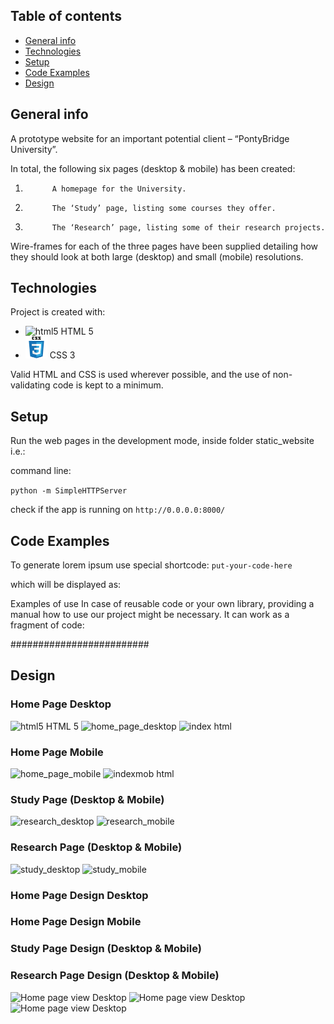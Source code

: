 ## Table of contents
* [General info](#general-info)
* [Technologies](#technologies)
* [Setup](#setup)
* [Code Examples](#Code-Examples)
* [Design](#Design)

## General info

A prototype website for an important potential client – “PontyBridge University”. 

In total, the following six pages (desktop & mobile) has been created:
 
1.           A homepage for the University.
2.           The ‘Study’ page, listing some courses they offer.
3.           The ‘Research’ page, listing some of their research projects.

Wire-frames for each of the three pages have been supplied detailing how they should look at both large (desktop) and small (mobile) resolutions.

## Technologies
Project is created with:
</br>
* <img src="https://devicons.github.io/devicon/devicon.git/icons/html5/html5-original-wordmark.svg" alt="html5" width="35" height="35"/> HTML 5
* <img src="https://raw.githubusercontent.com/devicons/devicon/master/icons/css3/css3-original-wordmark.svg" alt="css3" width="35" height="35"/> CSS 3


Valid HTML and CSS is used wherever possible, and the use of non-validating code is kept to a minimum.

## Setup

Run the web pages in the development mode, inside folder static_website i.e.:

command line:

`python -m SimpleHTTPServer`

check if the app is running on `http://0.0.0.0:8000/`


## Code Examples
To generate lorem ipsum use special shortcode: `put-your-code-here`

which will be displayed as:

<p>Examples of use In case of reusable code or your own library, providing a manual how to use our project might be necessary. It can work as a fragment of code: </p>

#########################

## Design

### Home Page Desktop

<img src="https://user-images.githubusercontent.com/47834415/96943570-785c4c80-14d0-11eb-8c00-217a854591d4.png" alt="html5" width="35" height="35"/> HTML 5
![home_page_desktop](https://user-images.githubusercontent.com/47834415/96943570-785c4c80-14d0-11eb-8c00-217a854591d4.png)
![index html](https://user-images.githubusercontent.com/47834415/96943849-2e279b00-14d1-11eb-8fb0-2e808968734e.png)
### Home Page Mobile
![home_page_mobile](https://user-images.githubusercontent.com/47834415/96943988-94142280-14d1-11eb-9d2d-b4e7eb41a3b8.png)
![indexmob html](https://user-images.githubusercontent.com/47834415/96944021-a5f5c580-14d1-11eb-8b2b-97f7f9e115df.png)
### Study Page (Desktop & Mobile)
![research_desktop](https://user-images.githubusercontent.com/47834415/96944050-b6a63b80-14d1-11eb-8849-db508a33b8e1.png)
![research_mobile](https://user-images.githubusercontent.com/47834415/96944065-c32a9400-14d1-11eb-8953-7e3d7586d8b9.png)
### Research Page (Desktop & Mobile)
![study_desktop](https://user-images.githubusercontent.com/47834415/96944081-ccb3fc00-14d1-11eb-88f8-835bd0256abc.png)
![study_mobile](https://user-images.githubusercontent.com/47834415/96944100-d63d6400-14d1-11eb-96b0-0b4458e89802.png)


<h3>Home Page Design Desktop</h3>
<h3>Home Page Design Mobile</h3>
<h3>Study Page Design (Desktop & Mobile)</h3>
<h3>Research Page Design (Desktop & Mobile)</h3>
<img src="https://i.imgur.com/TlpBLnG.png" alt="Home page view Desktop" width="300" heigh="300"/>

<img src="https://i.imgur.com/iQmTSbm.png" alt="Home page view Desktop" width="400" heigh="100"/>

<img src="https://i.imgur.com/KBj5R4Y.png" alt="Home page view Desktop" width="300" heigh="300"/>


